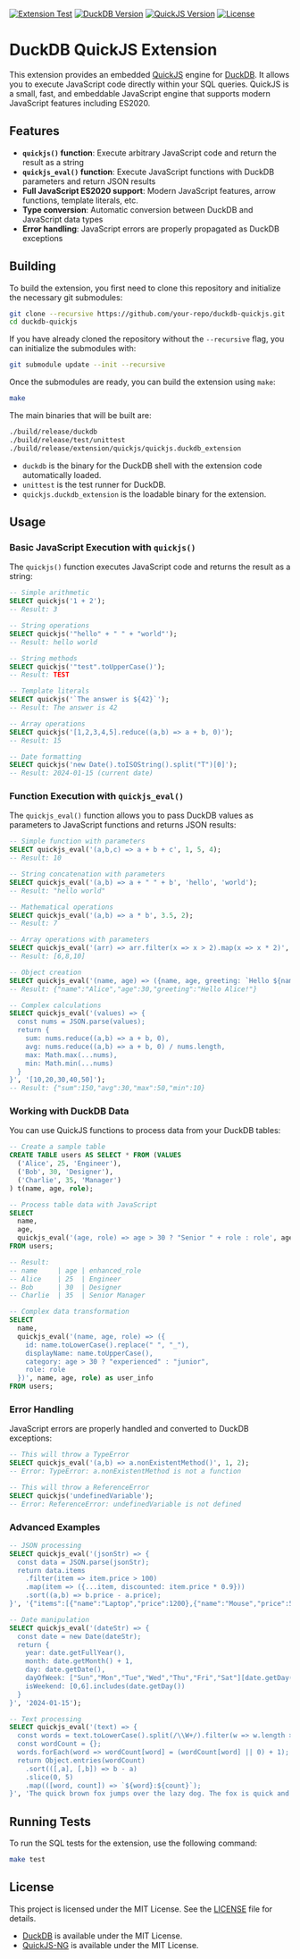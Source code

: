 [![Extension Test](https://github.com/isaacbrodsky/duckdb-lua/actions/workflows/MainDistributionPipeline.yml/badge.svg)](https://github.com/isaacbrodsky/duckdb-lua/actions/workflows/MainDistributionPipeline.yml)
[![DuckDB Version](https://img.shields.io/static/v1?label=duckdb&message=v1.3.1&color=blue)](https://github.com/duckdb/duckdb/releases/tag/v1.3.1)
[![QuickJS Version](https://img.shields.io/static/v1?label=quickjs&message=v2024-01-13&color=blue)](https://github.com/quickjs-ng/quickjs)
[![License](https://img.shields.io/badge/License-Apache%202.0-blue.svg)](LICENSE)

# DuckDB QuickJS Extension

This extension provides an embedded [QuickJS](https://github.com/quickjs-ng/quickjs) engine for [DuckDB](https://duckdb.org/). It allows you to execute JavaScript code directly within your SQL queries. QuickJS is a small, fast, and embeddable JavaScript engine that supports modern JavaScript features including ES2020.

## Features

- **`quickjs()` function**: Execute arbitrary JavaScript code and return the result as a string
- **`quickjs_eval()` function**: Execute JavaScript functions with DuckDB parameters and return JSON results
- **Full JavaScript ES2020 support**: Modern JavaScript features, arrow functions, template literals, etc.
- **Type conversion**: Automatic conversion between DuckDB and JavaScript data types
- **Error handling**: JavaScript errors are properly propagated as DuckDB exceptions

## Building

To build the extension, you first need to clone this repository and initialize the necessary git submodules:

```sh
git clone --recursive https://github.com/your-repo/duckdb-quickjs.git
cd duckdb-quickjs
```

If you have already cloned the repository without the `--recursive` flag, you can initialize the submodules with:
```sh
git submodule update --init --recursive
```

Once the submodules are ready, you can build the extension using `make`:

```sh
make
```

The main binaries that will be built are:
```sh
./build/release/duckdb
./build/release/test/unittest
./build/release/extension/quickjs/quickjs.duckdb_extension
```
- `duckdb` is the binary for the DuckDB shell with the extension code automatically loaded.
- `unittest` is the test runner for DuckDB.
- `quickjs.duckdb_extension` is the loadable binary for the extension.

## Usage

### Basic JavaScript Execution with `quickjs()`

The `quickjs()` function executes JavaScript code and returns the result as a string:

```sql
-- Simple arithmetic
SELECT quickjs('1 + 2');
-- Result: 3

-- String operations
SELECT quickjs('"hello" + " " + "world"');
-- Result: hello world

-- String methods
SELECT quickjs('"test".toUpperCase()');
-- Result: TEST

-- Template literals
SELECT quickjs('`The answer is ${42}`');
-- Result: The answer is 42

-- Array operations
SELECT quickjs('[1,2,3,4,5].reduce((a,b) => a + b, 0)');
-- Result: 15

-- Date formatting
SELECT quickjs('new Date().toISOString().split("T")[0]');
-- Result: 2024-01-15 (current date)
```

### Function Execution with `quickjs_eval()`

The `quickjs_eval()` function allows you to pass DuckDB values as parameters to JavaScript functions and returns JSON results:

```sql
-- Simple function with parameters
SELECT quickjs_eval('(a,b,c) => a + b + c', 1, 5, 4);
-- Result: 10

-- String concatenation with parameters
SELECT quickjs_eval('(a,b) => a + " " + b', 'hello', 'world');
-- Result: "hello world"

-- Mathematical operations
SELECT quickjs_eval('(a,b) => a * b', 3.5, 2);
-- Result: 7

-- Array operations with parameters
SELECT quickjs_eval('(arr) => arr.filter(x => x > 2).map(x => x * 2)', '[1,2,3,4,5]');
-- Result: [6,8,10]

-- Object creation
SELECT quickjs_eval('(name, age) => ({name, age, greeting: `Hello ${name}!`})', 'Alice', 30);
-- Result: {"name":"Alice","age":30,"greeting":"Hello Alice!"}

-- Complex calculations
SELECT quickjs_eval('(values) => {
  const nums = JSON.parse(values);
  return {
    sum: nums.reduce((a,b) => a + b, 0),
    avg: nums.reduce((a,b) => a + b, 0) / nums.length,
    max: Math.max(...nums),
    min: Math.min(...nums)
  }
}', '[10,20,30,40,50]');
-- Result: {"sum":150,"avg":30,"max":50,"min":10}
```

### Working with DuckDB Data

You can use QuickJS functions to process data from your DuckDB tables:

```sql
-- Create a sample table
CREATE TABLE users AS SELECT * FROM (VALUES 
  ('Alice', 25, 'Engineer'),
  ('Bob', 30, 'Designer'),
  ('Charlie', 35, 'Manager')
) t(name, age, role);

-- Process table data with JavaScript
SELECT 
  name,
  age,
  quickjs_eval('(age, role) => age > 30 ? "Senior " + role : role', age, role) as enhanced_role
FROM users;

-- Result:
-- name     | age | enhanced_role
-- Alice    | 25  | Engineer
-- Bob      | 30  | Designer  
-- Charlie  | 35  | Senior Manager

-- Complex data transformation
SELECT 
  name,
  quickjs_eval('(name, age, role) => ({
    id: name.toLowerCase().replace(" ", "_"),
    displayName: name.toUpperCase(),
    category: age > 30 ? "experienced" : "junior",
    role: role
  })', name, age, role) as user_info
FROM users;
```

### Error Handling

JavaScript errors are properly handled and converted to DuckDB exceptions:

```sql
-- This will throw a TypeError
SELECT quickjs_eval('(a,b) => a.nonExistentMethod()', 1, 2);
-- Error: TypeError: a.nonExistentMethod is not a function

-- This will throw a ReferenceError
SELECT quickjs('undefinedVariable');
-- Error: ReferenceError: undefinedVariable is not defined
```

### Advanced Examples

```sql
-- JSON processing
SELECT quickjs_eval('(jsonStr) => {
  const data = JSON.parse(jsonStr);
  return data.items
    .filter(item => item.price > 100)
    .map(item => ({...item, discounted: item.price * 0.9}))
    .sort((a,b) => b.price - a.price);
}', '{"items":[{"name":"Laptop","price":1200},{"name":"Mouse","price":50},{"name":"Monitor","price":300}]}');

-- Date manipulation
SELECT quickjs_eval('(dateStr) => {
  const date = new Date(dateStr);
  return {
    year: date.getFullYear(),
    month: date.getMonth() + 1,
    day: date.getDate(),
    dayOfWeek: ["Sun","Mon","Tue","Wed","Thu","Fri","Sat"][date.getDay()],
    isWeekend: [0,6].includes(date.getDay())
  }
}', '2024-01-15');

-- Text processing
SELECT quickjs_eval('(text) => {
  const words = text.toLowerCase().split(/\\W+/).filter(w => w.length > 0);
  const wordCount = {};
  words.forEach(word => wordCount[word] = (wordCount[word] || 0) + 1);
  return Object.entries(wordCount)
    .sort(([,a], [,b]) => b - a)
    .slice(0, 5)
    .map(([word, count]) => `${word}:${count}`);
}', 'The quick brown fox jumps over the lazy dog. The fox is quick and brown.');
```

## Running Tests

To run the SQL tests for the extension, use the following command:

```sh
make test
```

## License

This project is licensed under the MIT License. See the [LICENSE](./LICENSE) file for details.

- [DuckDB](https://github.com/duckdb/duckdb) is available under the MIT License.
- [QuickJS-NG](https://github.com/quickjs-ng/quickjs) is available under the MIT License.
